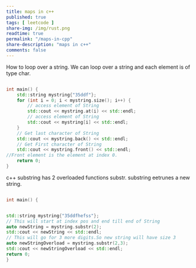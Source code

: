 ```yaml
---
title: maps in c++
published: true
tags: [ leetcode ]
share-img: /img/rust.png
readtime: true
permalink: "/maps-in-cpp"
share-description: "maps in c++"
comments: false
---
```



How to loop over a string.
We can loop over a string and each element is of type char.
```cpp

int main() {
    std::string mystring{"35ddf"};
    for (int i = 0; i < mystring.size(); i++) {
        // access element of String
        std::cout << mystring.at(i) << std::endl;
        // access element of String
        std::cout << mystring[i] << std::endl;
    }
    // Get last character of String
    std::cout << mystring.back() << std::endl;
    // Get First character of String
    std::cout << mystring.front() << std::endl;
//Front element is the element at index 0.
    return 0;
}
```

c++ substring has 2 overloaded functions substr.
substring eetrunes a new string.

```cpp

int main() {


std::string mystring{"35ddfhefss"};
// This will start at index pos and end till end of String
auto newString = mystring.substr(2);
std::cout << newString << std::endl;
// This will go for 3 more digits.So new string will have size 3
auto newStringOverload = mystring.substr(2,3);
std::cout << newStringOverload << std::endl;
return 0;
}
```
